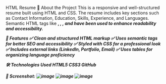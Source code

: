 HTML Resume
📌 About the Project
This is a responsive and well-structured resume built using HTML and CSS. The resume includes key sections such as Contact Information, Education, Skills, Experience, and Languages. Semantic HTML tags like <strong>, <em>, <quote>, and <table> have been used to enhance readability and accessibility.

🎯 Features
✅ Clean and structured HTML markup
✅ Uses semantic tags for better SEO and accessibility
✅ Styled with CSS for a professional look
✅ Includes external links (LinkedIn, Portfolio, Email)
✅ Uses tables for organizing language proficiency

🛠️ Technologies Used
HTML5
CSS3
GitHub

📸 Screenshot:
![image](https://github.com/user-attachments/assets/cea9ac23-3d99-4573-9de7-2354a9900b7f)
![image](https://github.com/user-attachments/assets/8fd83069-1da7-44fb-a08e-d0ebcf9a92f9)
![image](https://github.com/user-attachments/assets/bbf75bc8-fa94-43d9-af03-a76738b05895)


